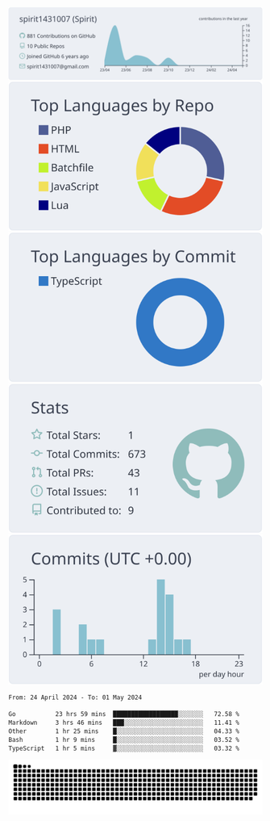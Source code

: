[![](https://raw.githubusercontent.com/spirit1431007/spirit1431007/master/profile-summary-card-output/nord_bright/0-profile-details.svg)](https://git.io/spiritx)
[![](https://raw.githubusercontent.com/spirit1431007/spirit1431007/master/profile-summary-card-output/nord_bright/1-repos-per-language.svg)](https://git.io/spiritx) [![](https://raw.githubusercontent.com/spirit1431007/spirit1431007/master/profile-summary-card-output/nord_bright/2-most-commit-language.svg)](https://git.io/spiritx)
[![](https://raw.githubusercontent.com/spirit1431007/spirit1431007/master/profile-summary-card-output/nord_bright/3-stats.svg)](https://git.io/spiritx) [![](https://raw.githubusercontent.com/spirit1431007/spirit1431007/master/profile-summary-card-output/nord_bright/4-productive-time.svg)](https://git.io/spiritx)

<!--START_SECTION:waka-->

```txt
From: 24 April 2024 - To: 01 May 2024

Go           23 hrs 59 mins  ██████████████████░░░░░░░   72.58 %
Markdown     3 hrs 46 mins   ███░░░░░░░░░░░░░░░░░░░░░░   11.41 %
Other        1 hr 25 mins    █░░░░░░░░░░░░░░░░░░░░░░░░   04.33 %
Bash         1 hr 9 mins     █░░░░░░░░░░░░░░░░░░░░░░░░   03.52 %
TypeScript   1 hr 5 mins     ▓░░░░░░░░░░░░░░░░░░░░░░░░   03.32 %
```

<!--END_SECTION:waka-->

![contribution](https://github.com/spirit1431007/spirit1431007/blob/output/github-contribution-grid-snake.svg)
